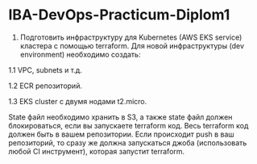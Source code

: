 # IBA-DevOps-Practicum-Diplom1
1)	Подготовить инфраструктуру для Kubernetes (AWS EKS service) кластера с помощью terraform. Для новой инфраструктуры (dev environment) необходимо создать:

1.1 VPC, subnets и т.д.

1.2 ECR репозиторий.

1.3 EKS cluster с двумя нодами t2.micro.

State файл необходимо хранить в S3, а также state файл должен блокироваться, если вы запускаете terraform код. Весь terraform код должен быть в вашем репозитории. Если происходит push в ваш репозиторий, то сразу же должна запускаться джоба (использовать любой СI инструмент), которая запустит terraform.
 
 
